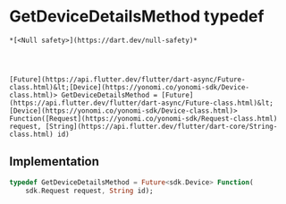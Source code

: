 


# GetDeviceDetailsMethod typedef






    *[<Null safety>](https://dart.dev/null-safety)*




    [Future](https://api.flutter.dev/flutter/dart-async/Future-class.html)&lt;[Device](https://yonomi.co/yonomi-sdk/Device-class.html)> GetDeviceDetailsMethod = [Future](https://api.flutter.dev/flutter/dart-async/Future-class.html)&lt;[Device](https://yonomi.co/yonomi-sdk/Device-class.html)> Function([Request](https://yonomi.co/yonomi-sdk/Request-class.html) request, [String](https://api.flutter.dev/flutter/dart-core/String-class.html) id)






## Implementation

```dart
typedef GetDeviceDetailsMethod = Future<sdk.Device> Function(
    sdk.Request request, String id);
```






